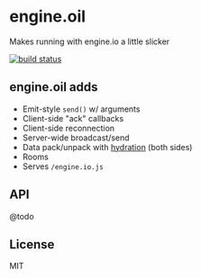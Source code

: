 engine.oil
==========

Makes running with engine.io a little slicker

[![build status](https://secure.travis-ci.org/carlos8f/engine.oil.png)](http://travis-ci.org/carlos8f/engine.oil)

engine.oil adds
---------------

- Emit-style `send()` w/ arguments
- Client-side "ack" callbacks
- Client-side reconnection
- Server-wide broadcast/send
- Data pack/unpack with [hydration](https://github.com/carlos8f/hydration) (both sides)
- Rooms
- Serves `/engine.io.js`

API
---

@todo

License
-------

MIT